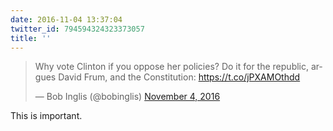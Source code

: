 ```yaml
---
date: 2016-11-04 13:37:04
twitter_id: 794594324323373057
title: ''
---
```


<blockquote class="twitter-tweet"><p lang="en" dir="ltr">Why vote Clinton if you oppose her policies? Do it for the republic, argues David Frum, and the Constitution: <a href="https://t.co/jPXAMOthdd">https://t.co/jPXAMOthdd</a></p>&mdash; Bob Inglis (@bobinglis) <a href="https://twitter.com/bobinglis/status/794580518004228096?ref_src=twsrc%5Etfw">November 4, 2016</a></blockquote>
<script async src="https://platform.twitter.com/widgets.js" charset="utf-8"></script>

This is important.

